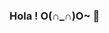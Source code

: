 ### Hola ! O(∩_∩)O~ 👋

<!--
**HanaGomez/HanaGomez** is a ✨ _special_ ✨ repository because its `README.md` (this file) appears on your GitHub profile.

Here are some ideas to get you started:

- 🔭 I’m currently working on proyects by myself
- 🌱 I’m currently learning python , html and other stuff
- 👯 I’m looking to collaborate on nothing
- 🤔 I’m looking for help with nothing
- 💬 Ask me about coffee
- 😄 Pronouns: She/her
- ⚡ Fun fact: I love the Coffee
-->
